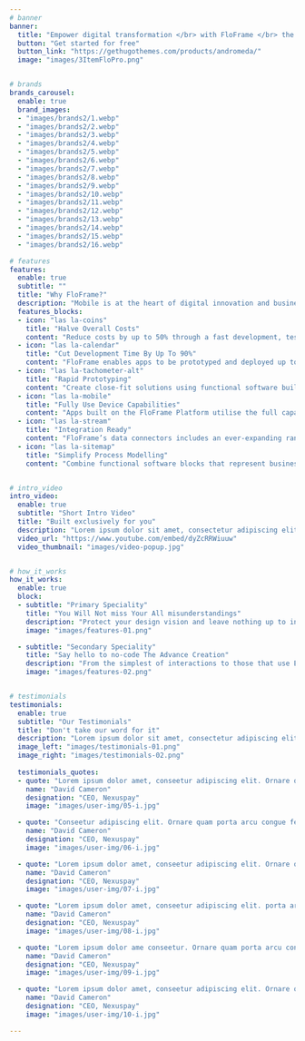 ```yaml
---
# banner
banner:
  title: "Empower digital transformation </br> with FloFrame </br> the breakthrough </br> #1 NO-CODE NATIVE </br> app development platform"
  button: "Get started for free"
  button_link: "https://gethugothemes.com/products/andromeda/"
  image: "images/3ItemFloPro.png"


# brands
brands_carousel:
  enable: true
  brand_images:
  - "images/brands2/1.webp"
  - "images/brands2/2.webp"
  - "images/brands2/3.webp" 
  - "images/brands2/4.webp"
  - "images/brands2/5.webp"
  - "images/brands2/6.webp"
  - "images/brands2/7.webp"
  - "images/brands2/8.webp" 
  - "images/brands2/9.webp"
  - "images/brands2/10.webp"
  - "images/brands2/11.webp"
  - "images/brands2/12.webp"
  - "images/brands2/13.webp" 
  - "images/brands2/14.webp"
  - "images/brands2/15.webp"
  - "images/brands2/16.webp"

# features
features:
  enable: true
  subtitle: ""
  title: "Why FloFrame?"
  description: "Mobile is at the heart of digital innovation and business transformation. Even with the introduction of agile development techniques, coding new native apps continues to be a costly and time-consuming process. The FloFrame platform allows organisations to rapidly design and deliver innovative mobile solutions that perfectly serve their business."
  features_blocks:
  - icon: "las la-coins"
    title: "Halve Overall Costs"
    content: "Reduce costs by up to 50% through a fast development, testing and refining process. Improve user experience, productivity and data quality as well as reducing costs associated with training and user errors."
  - icon: "las la-calendar"
    title: "Cut Development Time By Up To 90%"
    content: "FloFrame enables apps to be prototyped and deployed up to 90% faster than when using traditional agile software development techniques."
  - icon: "las la-tachometer-alt"
    title: "Rapid Prototyping"
    content: "Create close-fit solutions using functional software building blocks; units of logic that deliver an optimal balance of power, utility & usability."
  - icon: "las la-mobile"
    title: "Fully Use Device Capabilities"
    content: "Apps built on the FloFrame Platform utilise the full capability of mobile device hardware, operating system, user interface and security features."
  - icon: "las la-stream"
    title: "Integration Ready"
    content: "FloFrame’s data connectors includes an ever-expanding range of cloud file systems, databases & API end points to fully integrate with existing IT systems."
  - icon: "las la-sitemap"
    title: "Simplify Process Modelling"
    content: "Combine functional software blocks that represent business data as well as processes to model virtually any area of your organisation."


# intro_video
intro_video:   
  enable: true
  subtitle: "Short Intro Video"
  title: "Built exclusively for you"
  description: "Lorem ipsum dolor sit amet, consectetur adipiscing elit. Morbi egestas <br> Werat viverra id et aliquet. vulputate egestas sollicitudin."
  video_url: "https://www.youtube.com/embed/dyZcRRWiuuw"
  video_thumbnail: "images/video-popup.jpg"


# how_it_works
how_it_works:   
  enable: true
  block:
  - subtitle: "Primary Speciality"
    title: "You Will Not miss Your All misunderstandings"
    description: "Protect your design vision and leave nothing up to interpretation with interaction recipes. Quickly share and access all your team members interactions by using libraries, ensuring consistency throughout the."
    image: "images/features-01.png"

  - subtitle: "Secondary Speciality"
    title: "Say hello to no-code The Advance Creation"
    description: "From the simplest of interactions to those that use Excel-gradeing formulas, ProtoPie can handle them all. Make mind-blowing of New interactions everyday without ever having to write any new code."
    image: "images/features-02.png"


# testimonials
testimonials:   
  enable: true
  subtitle: "Our Testimonials"
  title: "Don't take our word for it"
  description: "Lorem ipsum dolor sit amet, consectetur adipiscing elit. Morbi egestas <br> Werat viverra id et aliquet. vulputate egestas sollicitudin."
  image_left: "images/testimonials-01.png"
  image_right: "images/testimonials-02.png"
  
  testimonials_quotes:
  - quote: "Lorem ipsum dolor amet, conseetur adipiscing elit. Ornare quam porta arcu congue felis volutpat. Vitae lectudbfs dolor faucibus"
    name: "David Cameron"
    designation: "CEO, Nexuspay"
    image: "images/user-img/05-i.jpg"

  - quote: "Conseetur adipiscing elit. Ornare quam porta arcu congue felis volutpat. Vitae lectudbfs pellentesque vitae dolor faucibus"
    name: "David Cameron"
    designation: "CEO, Nexuspay"
    image: "images/user-img/06-i.jpg"

  - quote: "Lorem ipsum dolor amet, conseetur adipiscing elit. Ornare quam porta arcu congue felis volutpat. Vitae lectudbfs pellentesque vitae dolor"
    name: "David Cameron"
    designation: "CEO, Nexuspay"
    image: "images/user-img/07-i.jpg"

  - quote: "Lorem ipsum dolor amet, conseetur adipiscing elit. porta arcu congue felis volutpat. Vitae lectudbfs pellentesque vitae dolor faucibus"
    name: "David Cameron"
    designation: "CEO, Nexuspay"
    image: "images/user-img/08-i.jpg"

  - quote: "Lorem ipsum dolor ame conseetur. Ornare quam porta arcu congue felis volutpat. Vitae lectudbfs pellentesque vitae dolor faucibus"
    name: "David Cameron"
    designation: "CEO, Nexuspay"
    image: "images/user-img/09-i.jpg"

  - quote: "Lorem ipsum dolor amet, conseetur adipiscing elit. Ornare quam porta arcu congue lectudbfs pellentesque vitae dolor faucibus"
    name: "David Cameron"
    designation: "CEO, Nexuspay"
    image: "images/user-img/10-i.jpg"

---
```

